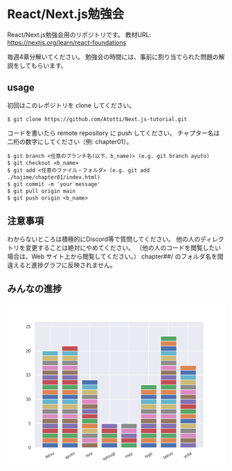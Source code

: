 # React/Next.js勉強会
React/Next.js勉強会用のリポジトリです。
教材URL: https://nextjs.org/learn/react-foundations

毎週4章分解いてください。
勉強会の時間には、事前に割り当てられた問題の解説をしてもらいます。

## usage
初回はこのレポジトリを clone してください。
```
$ git clone https://github.com/Atotti/Next.js-tutorial.git
```
コードを書いたら remote repository に push してください。 チャプター名は二桁の数字にしてください（例: chapter01）。
```
$ git branch <任意のブランチ名(以下、b_name)> (e.g. git branch ayuto)
$ git checkout <b_name>
$ git add <任意のファイル・フォルダ> (e.g. git add ./hajime/chapter01/index.html)
$ git commit -m 'your message'
$ git pull origin main
$ git push origin <b_name>
```
## 注意事項
わからないところは積極的にDiscord等で質問してください。 他の人のディレクトリを変更することは絶対にやめてください。 （他の人のコードを閲覧したい場合は、Web サイト上から閲覧してください。） chapter##/ のフォルダ名を間違えると進捗グラフに反映されません。

## みんなの進捗
![progress](progress.png)
